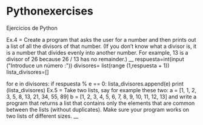 # Pythonexercises
Ejercicios de Python











Ex.4 =
Create a program that asks the user for a number and then prints out a list of all the divisors of that number. (If you don’t know what a divisor is, it is a number that divides evenly into another number. For example, 13 is a divisor of 26 because 26 / 13 has no remainder.)
__
respuesta=int(input ("Introduce un número :"))
divisores= list(range (1,respuesta + 1))
lista_divisores=[]
 
for e in divisores:
 if respuesta % e == 0:
   lista_divisores.append(e)
print (lista_divisores)
Ex.5 =
Take two lists, say for example these two:
 a = [1, 1, 2, 3, 5, 8, 13, 21, 34, 55, 89]
  b = [1, 2, 3, 4, 5, 6, 7, 8, 9, 10, 11, 12, 13]
and write a program that returns a list that contains only the elements that are common between the lists (without duplicates). Make sure your program works on two lists of different sizes.
__
